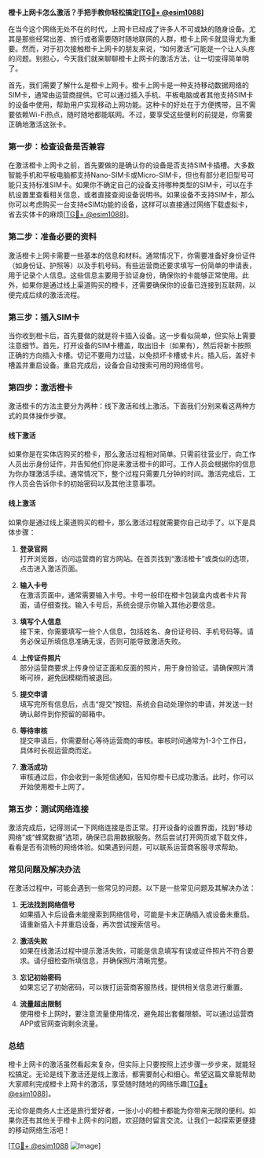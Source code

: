 **橙卡上网卡怎么激活？手把手教你轻松搞定[[TG💪+ @esim1088](https://t.me/s/esim1088)]**

在当今这个网络无处不在的时代，上网卡已经成了许多人不可或缺的随身设备。尤其是那些经常出差、旅行或者需要随时随地联网的人群，橙卡上网卡就显得尤为重要。然而，对于初次接触橙卡上网卡的朋友来说，“如何激活”可能是一个让人头疼的问题。别担心，今天我们就来聊聊橙卡上网卡的激活方法，让一切变得简单明了。

首先，我们需要了解什么是橙卡上网卡。橙卡上网卡是一种支持移动数据网络的SIM卡，通常由运营商提供。它可以通过插入手机、平板电脑或者其他支持SIM卡的设备中使用，帮助用户实现移动上网功能。这种卡的好处在于方便携带，且不需要依赖Wi-Fi热点，随时随地都能联网。不过，要享受这些便利的前提是，你需要正确地激活这张卡。

### **第一步：检查设备是否兼容**
在激活橙卡上网卡之前，首先要做的是确认你的设备是否支持SIM卡插槽。大多数智能手机和平板电脑都支持Nano-SIM卡或Micro-SIM卡，但也有部分老旧型号可能只支持标准SIM卡。如果你不确定自己的设备支持哪种类型的SIM卡，可以在手机设置里查看相关信息，或者直接查阅设备说明书。如果设备不支持SIM卡，那么你可以考虑购买一台支持eSIM功能的设备，这样可以直接通过网络下载虚拟卡，省去实体卡的麻烦[[TG💪+ @esim1088](https://t.me/s/esim1088)]。

### **第二步：准备必要的资料**
激活橙卡上网卡需要一些基本的信息和材料。通常情况下，你需要准备好身份证件（如身份证、护照等）以及手机号码。有些运营商还要求填写一份简单的申请表，用于记录个人信息。这些信息主要用于验证身份，确保你的卡能够正常使用。此外，如果你是通过线上渠道购买的橙卡，还需要确保你的设备已连接到互联网，以便完成后续的激活流程。

### **第三步：插入SIM卡**
当你收到橙卡后，首先要做的就是将卡插入设备。这一步看似简单，但实际上需要注意细节。首先，打开设备的SIM卡槽盖，取出旧卡（如果有），然后将新卡按照正确的方向插入卡槽。切记不要用力过猛，以免损坏卡槽或卡片。插入后，盖好卡槽盖并重启设备。重启完成后，设备会自动搜索可用的网络信号。

### **第四步：激活橙卡**
激活橙卡的方法主要分为两种：线下激活和线上激活。下面我们分别来看这两种方式的具体操作步骤。

#### **线下激活**
如果你是在实体店购买的橙卡，那么激活过程相对简单。只需前往营业厅，向工作人员出示身份证件，并告知他们你是来激活橙卡的即可。工作人员会根据你的信息为你办理激活手续。通常情况下，整个过程只需要几分钟的时间。激活完成后，工作人员会告诉你卡的初始密码以及其他注意事项。

#### **线上激活**
如果你是通过线上渠道购买的橙卡，那么激活过程就需要你自己动手了。以下是具体步骤：

1. **登录官网**  
   打开浏览器，访问运营商的官方网站。在首页找到“激活橙卡”或类似的选项，点击进入激活页面。

2. **输入卡号**  
   在激活页面中，通常需要输入卡号。卡号一般印在橙卡包装盒内或者卡片背面，请仔细查找。输入卡号后，系统会提示你输入其他必要信息。

3. **填写个人信息**  
   接下来，你需要填写一些个人信息，包括姓名、身份证号码、手机号码等。请务必保证所填信息准确无误，否则可能导致激活失败。

4. **上传证件照片**  
   部分运营商要求上传身份证正面和反面的照片，用于身份验证。请确保照片清晰可辨，避免因模糊而被退回。

5. **提交申请**  
   填写完所有信息后，点击“提交”按钮。系统会自动处理你的申请，并发送一封确认邮件到你预留的邮箱中。

6. **等待审核**  
   提交申请后，你需要耐心等待运营商的审核。审核时间通常为1-3个工作日，具体时长视运营商而定。

7. **激活成功**  
   审核通过后，你会收到一条短信通知，告知你橙卡已成功激活。此时，你可以开始使用橙卡上网了。

### **第五步：测试网络连接**
激活完成后，记得测试一下网络连接是否正常。打开设备的设置界面，找到“移动网络”或“蜂窝数据”选项，确保已启用数据服务。然后尝试打开网页或下载文件，看看是否有流畅的网络体验。如果遇到问题，可以联系运营商客服寻求帮助。

### **常见问题及解决办法**
在激活过程中，可能会遇到一些常见的问题。以下是一些常见问题及其解决办法：

1. **无法找到网络信号**  
   如果插入卡后设备未能搜索到网络信号，可能是卡未正确插入或设备未重启。请重新插入卡并重启设备，再次尝试搜索信号。

2. **激活失败**  
   如果在线激活过程中提示激活失败，可能是信息填写有误或证件照片不符合要求。请仔细检查所填信息，并确保照片清晰完整。

3. **忘记初始密码**  
   如果忘记了初始密码，可以拨打运营商客服热线，提供相关信息进行重置。

4. **流量超出限制**  
   使用橙卡上网时，要注意流量使用情况，避免超出套餐限额。可以通过运营商APP或官网查询剩余流量。

### **总结**
橙卡上网卡的激活虽然看起来复杂，但实际上只要按照上述步骤一步步来，就能轻松搞定。无论是线下激活还是线上激活，都需要耐心和细心。希望这篇文章能帮助大家顺利完成橙卡上网卡的激活，享受随时随地的网络乐趣[[TG💪+ @esim1088](https://t.me/s/esim1088)]。

无论你是商务人士还是旅行爱好者，一张小小的橙卡都能为你带来无限的便利。如果你还有其他关于橙卡上网卡的问题，欢迎随时留言交流。让我们一起探索更便捷的移动网络生活吧！

[[TG💪+ @esim1088](https://t.me/s/esim1088) ![Image](https://i.postimg.cc/4NQfJmqS/Snipaste-2025-05-13-00-14-12.png)]